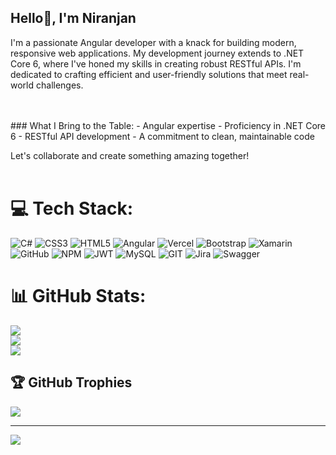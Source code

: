 ## Hello👋, I'm Niranjan

I'm a passionate Angular developer with a knack for building modern, responsive web applications. My development journey extends to .NET Core 6, where I've honed my skills in creating robust RESTful APIs. I'm dedicated to crafting efficient and user-friendly solutions that meet real-world challenges.

<br>
<br>
### What I Bring to the Table:
- Angular expertise
- Proficiency in .NET Core 6
- RESTful API development
- A commitment to clean, maintainable code

Let's collaborate and create something amazing together!
<br><br>
# 💻 Tech Stack:
![C#](https://img.shields.io/badge/c%23-%23239120.svg?style=for-the-badge&logo=c-sharp&logoColor=white) ![CSS3](https://img.shields.io/badge/css3-%231572B6.svg?style=for-the-badge&logo=css3&logoColor=white) ![HTML5](https://img.shields.io/badge/html5-%23E34F26.svg?style=for-the-badge&logo=html5&logoColor=white) ![Angular](https://img.shields.io/badge/angular-%23DD0031.svg?style=for-the-badge&logo=angular&logoColor=white) ![Vercel](https://img.shields.io/badge/vercel-%23000000.svg?style=for-the-badge&logo=vercel&logoColor=white) ![Bootstrap](https://img.shields.io/badge/bootstrap-%23563D7C.svg?style=for-the-badge&logo=bootstrap&logoColor=white) ![Xamarin](https://img.shields.io/badge/Xamarin-3199DC?style=for-the-badge&logo=xamarin&logoColor=white) ![GitHub](https://img.shields.io/badge/GitHub-%23121011.svg?style=for-the-badge&logo=github&logoColor=white) ![NPM](https://img.shields.io/badge/NPM-%23000000.svg?style=for-the-badge&logo=npm&logoColor=white) ![JWT](https://img.shields.io/badge/JWT-black?style=for-the-badge&logo=JSON%20web%20tokens) ![MySQL](https://img.shields.io/badge/mysql-%2300f.svg?style=for-the-badge&logo=mysql&logoColor=white) ![GIT](https://img.shields.io/badge/Git-fc6d26?style=for-the-badge&logo=git&logoColor=white) ![Jira](https://img.shields.io/badge/jira-%230A0FFF.svg?style=for-the-badge&logo=jira&logoColor=white) ![Swagger](https://img.shields.io/badge/-Swagger-%23Clojure?style=for-the-badge&logo=swagger&logoColor=white)
# 📊 GitHub Stats:
![](https://github-readme-stats.vercel.app/api?username=niranjan-bhat&theme=default&hide_border=false&include_all_commits=true&count_private=true)<br/>
![](https://github-readme-streak-stats.herokuapp.com/?user=niranjan-bhat&theme=default&hide_border=false)<br/>
![](https://github-readme-stats.vercel.app/api/top-langs/?username=niranjan-bhat&theme=default&hide_border=false&include_all_commits=true&count_private=true&layout=compact)

## 🏆 GitHub Trophies
![](https://github-profile-trophy.vercel.app/?username=niranjan-bhat&theme=radical&no-frame=false&no-bg=true&margin-w=4)

---
[![](https://visitcount.itsvg.in/api?id=niranjan-bhat&icon=0&color=0)](https://visitcount.itsvg.in)

<!-- Proudly created with GPRM ( https://gprm.itsvg.in ) -->
